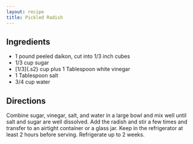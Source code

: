```yaml
---
layout: recipe
title: Pickled Radish
---
```


## Ingredients

* 1 pound peeled daikon, cut into 1/3 inch cubes
* 1/3 cup sugar
* [1/3]{.s2} cup plus 1 Tablespoon white vinegar
* 1 Tablespoon salt
* 3/4 cup water

## Directions

Combine sugar, vinegar, salt, and water in a large bowl and mix well
until salt and sugar are well dissolved. Add the radish and stir a few
times and transfer to an airtight container or a glass jar. Keep in the
refrigerator at least 2 hours before serving. Refrigerate up to 2 weeks.
